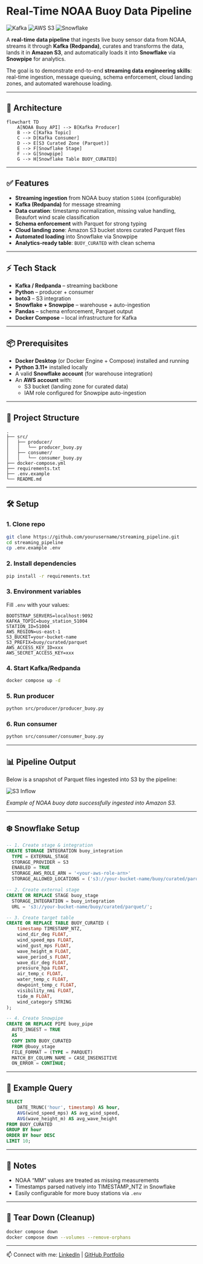 # Real-Time NOAA Buoy Data Pipeline

![Kafka](https://img.shields.io/badge/Kafka-Streaming-black)
![AWS S3](https://img.shields.io/badge/AWS-S3-green)
![Snowflake](https://img.shields.io/badge/Snowflake-Cloud-lightblue)

A **real-time data pipeline** that ingests live buoy sensor data from NOAA, streams it through **Kafka (Redpanda)**, curates and transforms the data, lands it in **Amazon S3**, and automatically loads it into **Snowflake** via **Snowpipe** for analytics.  

The goal is to demonstrate end-to-end **streaming data engineering skills**: real-time ingestion, message queuing, schema enforcement, cloud landing zones, and automated warehouse loading.

---

## 📐 Architecture
 
```mermaid
flowchart TD
    A[NOAA Buoy API] --> B[Kafka Producer]
    B --> C[Kafka Topic]
    C --> D[Kafka Consumer]
    D --> E[S3 Curated Zone (Parquet)]
    E --> F[Snowflake Stage]
    F --> G[Snowpipe]
    G --> H[Snowflake Table BUOY_CURATED]
```

---

## ✅ Features

- **Streaming ingestion** from NOAA buoy station `51004` (configurable)
- **Kafka (Redpanda)** for message streaming
- **Data curation**: timestamp normalization, missing value handling, Beaufort wind scale classification
- **Schema enforcement** with Parquet for strong typing
- **Cloud landing zone**: Amazon S3 bucket stores curated Parquet files
- **Automated loading** into Snowflake via Snowpipe
- **Analytics-ready table**: `BUOY_CURATED` with clean schema

---

## ⚡ Tech Stack
- **Kafka / Redpanda** – streaming backbone  
- **Python** – producer + consumer  
- **boto3** – S3 integration  
- **Snowflake + Snowpipe** – warehouse + auto-ingestion  
- **Pandas** – schema enforcement, Parquet output  
- **Docker Compose** – local infrastructure for Kafka  

---

## 📦 Prerequisites

- **Docker Desktop** (or Docker Engine + Compose) installed and running  
- **Python 3.11+** installed locally  
- A valid **Snowflake account** (for warehouse integration)  
- An **AWS account** with:
  - S3 bucket (landing zone for curated data)  
  - IAM role configured for Snowpipe auto-ingestion 

---

## 📂 Project Structure
```
.
├── src/
│   ├── producer/
│   │   └── producer_buoy.py
│   ├── consumer/
│   │   └── consumer_buoy.py
├── docker-compose.yml
├── requirements.txt
├── .env.example
└── README.md
```

---

## 🛠 Setup

### 1. Clone repo
```bash
git clone https://github.com/yourusername/streaming_pipeline.git
cd streaming_pipeline
cp .env.example .env
```

### 2. Install dependencies
```bash
pip install -r requirements.txt
```

### 3. Environment variables
Fill `.env` with your values:
```
BOOTSTRAP_SERVERS=localhost:9092
KAFKA_TOPIC=buoy_station_51004
STATION_ID=51004
AWS_REGION=us-east-1
S3_BUCKET=your-bucket-name
S3_PREFIX=buoy/curated/parquet
AWS_ACCESS_KEY_ID=xxx
AWS_SECRET_ACCESS_KEY=xxx
```

### 4. Start Kafka/Redpanda
```bash
docker compose up -d
```

### 5. Run producer
```bash
python src/producer/producer_buoy.py
```

### 6. Run consumer
```bash
python src/consumer/consumer_buoy.py
```

---

## 📊 Pipeline Output

Below is a snapshot of Parquet files ingested into S3 by the pipeline:  

![S3 Inflow](./assets/s3_inflow_image.png)

*Example of NOAA buoy data successfully ingested into Amazon S3.*  


---

## ❄️ Snowflake Setup

```sql
-- 1. Create stage & integration
CREATE STORAGE INTEGRATION buoy_integration
  TYPE = EXTERNAL_STAGE
  STORAGE_PROVIDER = S3
  ENABLED = TRUE
  STORAGE_AWS_ROLE_ARN = '<your-aws-role-arn>'
  STORAGE_ALLOWED_LOCATIONS = ('s3://your-bucket-name/buoy/curated/parquet/');

-- 2. Create external stage
CREATE OR REPLACE STAGE buoy_stage
  STORAGE_INTEGRATION = buoy_integration
  URL = 's3://your-bucket-name/buoy/curated/parquet/';

-- 3. Create target table
CREATE OR REPLACE TABLE BUOY_CURATED (
    timestamp TIMESTAMP_NTZ,
    wind_dir_deg FLOAT,
    wind_speed_mps FLOAT,
    wind_gust_mps FLOAT,
    wave_height_m FLOAT,
    wave_period_s FLOAT,
    wave_dir_deg FLOAT,
    pressure_hpa FLOAT,
    air_temp_c FLOAT,
    water_temp_c FLOAT,
    dewpoint_temp_c FLOAT,
    visibility_nmi FLOAT,
    tide_m FLOAT,
    wind_category STRING
);

-- 4. Create Snowpipe
CREATE OR REPLACE PIPE buoy_pipe
  AUTO_INGEST = TRUE
  AS
  COPY INTO BUOY_CURATED
  FROM @buoy_stage
  FILE_FORMAT = (TYPE = PARQUET)
  MATCH_BY_COLUMN_NAME = CASE_INSENSITIVE
  ON_ERROR = CONTINUE;
```

---

## 🔎 Example Query

```sql
SELECT 
    DATE_TRUNC('hour', timestamp) AS hour,
    AVG(wind_speed_mps) AS avg_wind_speed,
    AVG(wave_height_m) AS avg_wave_height
FROM BUOY_CURATED
GROUP BY hour
ORDER BY hour DESC
LIMIT 10;
```

---

## 📌 Notes
- NOAA “MM” values are treated as missing measurements
- Timestamps parsed natively into TIMESTAMP_NTZ in Snowflake  
- Easily configurable for more buoy stations via `.env`  

---

## 🧹 Tear Down (Cleanup)
```bash
docker compose down	
docker compose down --volumes --remove-orphans
```

---

📫 Connect with me: [LinkedIn](https://www.linkedin.com/in/wes-martin/) | [GitHub Portfolio](https://github.com/WesJM/WesJM)
